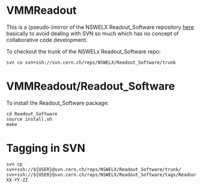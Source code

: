 # VMMReadout

This is a (pseudo-)mirror of the NSWELX Readout\_Software repository [here](https://svnweb.cern.ch/cern/wsvn/NSWELX) basically to avoid dealing with SVN so much which has no concept of collaborative code development.

To checkout the trunk of the NSWELx Readout\_Software repo:

```
svn co svn+ssh://svn.cern.ch/reps/NSWELX/Readout_Software/trunk
```

# VMMReadout/Readout_Software

To install the Readout_Software package:

```
cd Readout_Software
source install.sh
make
```

# Tagging in SVN
```
svn cp svn+ssh://${USER}@svn.cern.ch/reps/NSWELX/Readout_Software/trunk/ svn+ssh://${USER}@svn.cern.ch/reps/NSWELX/Readout_Software/tags/Readout_Software-XX-YY-ZZ
```

